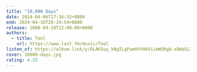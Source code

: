 ```yaml
---
title: "10,000 Days"
date: 2024-04-06T17:34:32+0800
end: 2024-04-10T20:19:54+0800
release: 2006-04-28T12:00:00+0000
authors:
  - title: Tool
    url: https://www.last.fm/music/Tool
listen_of: https://album.link/y/OLAK5uy_kNgILgPamHVtH6ViimWURgA-xQWaSL3_4
cover: 10000-days.jpg
rating: 4.25
---
```

